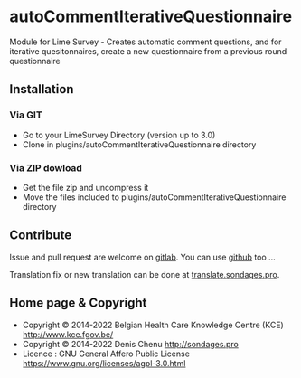# autoCommentIterativeQuestionnaire

Module for Lime Survey - Creates automatic comment questions, and for iterative quesitonnaires, create a new questionnaire from a previous round questionnaire

## Installation

### Via GIT
- Go to your LimeSurvey Directory (version up to 3.0)
- Clone in plugins/autoCommentIterativeQuestionnaire directory

### Via ZIP dowload
- Get the file zip and uncompress it
- Move the files included to plugins/autoCommentIterativeQuestionnaire directory

## Contribute

Issue and pull request are welcome on [gitlab](https://gitlab.com/SondagesPro/autoCommentIterativeQuestionnaire). You can use [github](https://github.com/BelgianHealthCareKnowledgeCentre/LS-AutoComment_IterativeQuestionnaire) too …

Translation fix or new translation can be done at [translate.sondages.pro](https://translate.sondages.pro/projects/autocommentiterativequestionnaire/).

## Home page & Copyright
- Copyright © 2014-2022 Belgian Health Care Knowledge Centre (KCE) <http://www.kce.fgov.be/>
- Copyright © 2014-2022 Denis Chenu <http://sondages.pro>
- Licence : GNU General Affero Public License <https://www.gnu.org/licenses/agpl-3.0.html>
